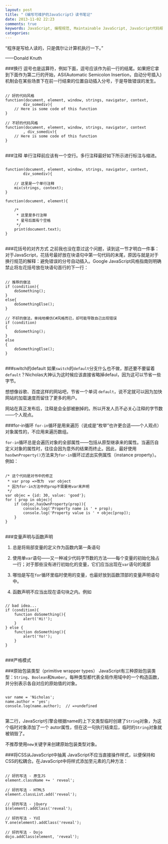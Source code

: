 ```yaml
---
layout: post
title: "《编写可维护的JavaScript》读书笔记"
date: 2013-11-02 22:23
comments: true
keywords: JavaScript, 编程规范, Maintainable JavaScript, JavaScript代码规范
categories: 
---
```

“程序是写给人读的，只是偶尔让计算机执行一下。”

——Donald Knuth

###换行
逗号也是运算符，例如下面，逗号应该作为前一行的结尾。如果把它拿到下面作为第二行的开始，ASI(Automatic Semicolon Insertion，自动分号插入)机制会在某些场景下在前一行结束的位置自动插入分号，于是导致错误的发生。

<pre>
<code>
// 好的代码风格
function(document, element, window, strings, navigator, context,
		div_somediv){
	// Here is some code of this function
}

// 不好的代码风格
function(document, element, window, strings, navigator, context
		, div_somediv){
	// Here is some code of this function
}
</code>
</pre>

<!-- more -->

###注释
单行注释前应该有一个空行。多行注释最好如下所示进行标注与缩进。

<pre>
<code>
function(document, element, window, strings, navigator, context,
		div_somediv){

	// 这里是一个单行注释
	mix(strings, context);
}

function(document, element){

	/*
	 * 这里是多行注释
	 * 星号后面有个空格
	 */
	print(document.text);
}
</code>
</pre>

###花括号的对齐方式
之前我也没在意过这个问题，读到这一节才明白一件事：对于JavaScript，花括号最好放在块语句中第一句代码的末尾，原因与就是对于换行规范的解释：避免错误的分号自动插入。Google JavaScript风格指南则明确禁止将左花括号放在块语句首行的下一行：

<pre>
<code>
// 推荐的做法
if (condition){
	doSomething();
}
else{
	doSomethingElse();
}

// 不好的做法，单纯地模仿C#风格而已，却可能导致自己出现错误
if (condition)
{
	doSomething();
}
else
{
	doSomethingElse();
}
</code>
</pre>

###switch的default
如果`switch`的`default`分支什么也不做，那还要不要留着`default`？Nicholas大神认为这时候应该直接省略掉defaul，因为这可以节省一些字节。

想想像谷歌、百度这样的网站吧，节省一个单词 `default`，说不定就可以因为加快网站的加载速度而留住了更多的用户。

网站在真正发布后，注释是会全部被删掉的。所以开发人员不必关心注释的字节数——个人观点。


###for-in循环
`for-in`循环是用来遍历（说成是“枚举”也许更合适——个人观点）对象属性的，不应用来遍历数组。

`for-in`循环总是会遍历对象的全部属性——包括从原型继承来的属性。当遍历自定义对象的属性时，往往会因为意外的结果而终止。因此，最好使用`hasOwnProperty()`方法来为`for-in`循环过滤出实例属性（instance property）。例如：

<pre>
<code>
/* 这个代码是对书中的修正
 * var prop =>改为  var object
 * 因为for-in方法中的prop不需要用var来声明
 */
var objec = {id: 30, value: 'good'};
for ( prop in objec){
    if (objec.hasOwnProperty(prop)){
    	console.log('Property name is ' + prop);
    	console.log('Property value is ' + objec[prop]);
	}
}
</code>
</pre>

###变量声明与函数声明
1. 总是将局部变量的定义作为函数内第一条语句

2. 使用单`var`语句——又一种减少代码字节数的方法——每个变量的初始化独占一行；对于那些没有进行初始化的变量，它们应当出现在`var`语句的尾部

3. 哪怕是写在`for`循环里临时使用的变量，也最好放到函数顶部的变量声明语句中。

4. 函数声明不应当出现在语句块之内。例如

<pre>
<code>
// bad idea...
if (condition){
	function doSomething(){
		alert('Hi!');
	}
} else {
	function doSomething(){
		alert('Yo!');
	}
}
</code>
</pre>

###严格模式

###原始包装类型（primitive wrapper types）
JavaScript有三种原始包装类型：`String`、`Boolean`和`Number`。每种类型都代表全局作用域中的一个构造函数，并分别表示各自对应的原始值的对象。

<pre>
<code>
var name = 'Nicholas';
name.author = 'yes';
console.log(name.author);  // =>undefined
</code>
</pre>

第二行，JavaScript引擎会根据name的上下文类型临时创建了`String`对象，为这个临时对象添加了一个 autor属性，但在这一句执行结束后，临时的`String`对象就被销毁了。

不推荐使用`new`关键字来创建原始包装类型对象。

###将CSS从JavaScript中抽离
JavaScript不应当直接操作样式，以便保持和CSS的松耦合。在JavaScript中将样式添加至元素的几种方法：

<pre>
<code>
// 好的写法 - 原生JS
element.className += ' reveal';

// 好的写法 - HTML5
element.classList.add('reveal');

// 好的写法 - jQuery
$(element).addClass('reveal');

// 好的写法 - YUI
Y.one(element).addClass('reveal');

// 好的写法 - Dojo
dojo.addClass(element, 'reveal');
</code>
</pre>